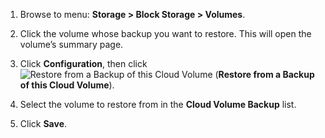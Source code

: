 1.  Browse to menu: **Storage > Block Storage > Volumes**.

2.  Click the volume whose backup you want to restore. This will open the volume’s summary page.

3.  Click **Configuration**, then click
    ![Restore from a Backup of this Cloud Volume](../images/volume-icon.png) (**Restore from a Backup of this Cloud Volume**).

4.  Select the volume to restore from in the **Cloud Volume Backup** list.

5.  Click **Save**.
